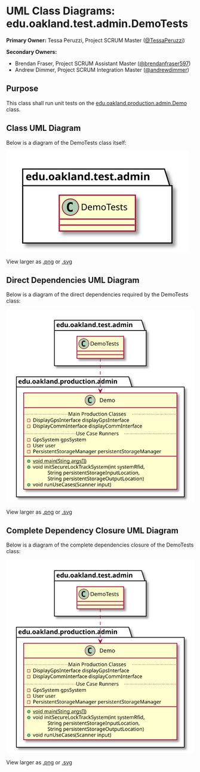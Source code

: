 # UML Class Diagrams: edu.oakland.test.admin.DemoTests

**Primary Owner:** Tessa Peruzzi, Project SCRUM Master ([@TessaPeruzzi](https://github.com/TessaPeruzzi/))

**Secondary Owners:**

- Brendan Fraser, Project SCRUM Assistant Master ([@brendanfraser597](https://github.com/brendanfraser597/))
- Andrew Dimmer, Project SCRUM Integration Master ([@andrewdimmer](https://github.com/andrewdimmer/))

## Purpose

This class shall run unit tests on the [edu.oakland.production.admin.Demo](../../production/Demo) class.

## Class UML Diagram

Below is a diagram of the DemoTests class itself:

![DemoTests](./DemoTests.svg)

View larger as [.png](./DemoTests.png) or [.svg](./DemoTests.svg)

## Direct Dependencies UML Diagram

Below is a diagram of the direct dependencies required by the DemoTests class:

![DemoTests Direct Dependencies](./DemoTests_DirectDependencies.svg)

View larger as [.png](./DemoTests_DirectDependencies.png) or [.svg](./DemoTests_DirectDependencies.svg)

## Complete Dependency Closure UML Diagram

Below is a diagram of the complete dependencies closure of the DemoTests class:

![DemoTests Dependency Closure](./DemoTests_Closure.svg)

View larger as [.png](./DemoTests_Closure.png) or [.svg](./DemoTests_Closure.svg)
